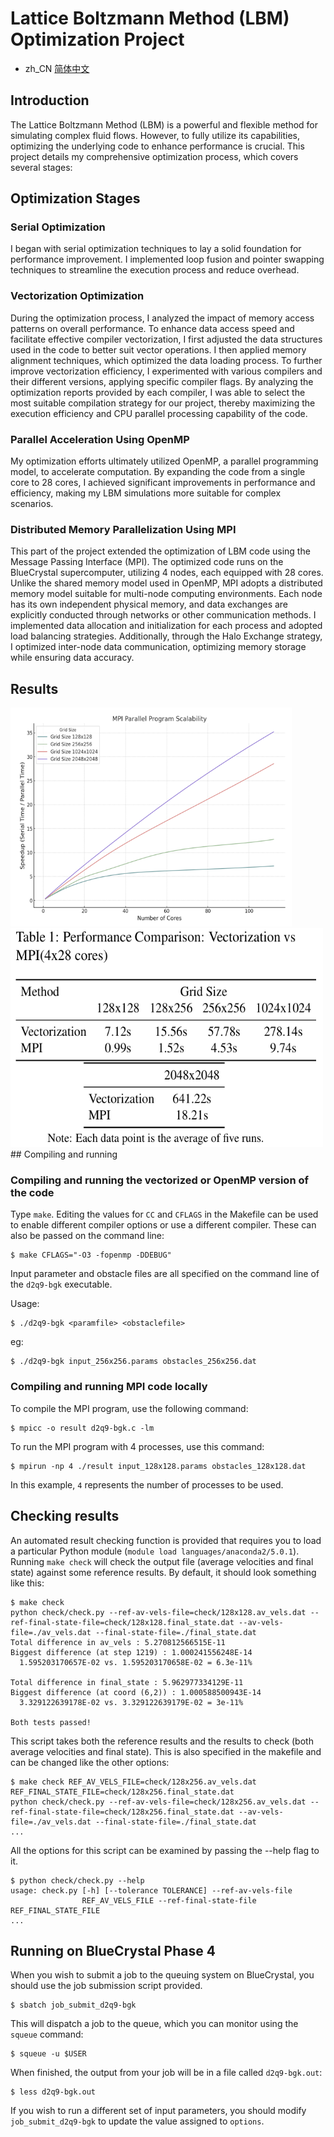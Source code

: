 
# Lattice Boltzmann Method (LBM) Optimization Project
- zh_CN [简体中文](/README.zh_CN.md)
## Introduction
The Lattice Boltzmann Method (LBM) is a powerful and flexible method for simulating complex fluid flows. However, to fully utilize its capabilities, optimizing the underlying code to enhance performance is crucial. This project details my comprehensive optimization process, which covers several stages:

## Optimization Stages

### Serial Optimization
I began with serial optimization techniques to lay a solid foundation for performance improvement. I implemented loop fusion and pointer swapping techniques to streamline the execution process and reduce overhead.

### Vectorization Optimization
During the optimization process, I analyzed the impact of memory access patterns on overall performance. To enhance data access speed and facilitate effective compiler vectorization, I first adjusted the data structures used in the code to better suit vector operations. I then applied memory alignment techniques, which optimized the data loading process. To further improve vectorization efficiency, I experimented with various compilers and their different versions, applying specific compiler flags. By analyzing the optimization reports provided by each compiler, I was able to select the most suitable compilation strategy for our project, thereby maximizing the execution efficiency and CPU parallel processing capability of the code.

### Parallel Acceleration Using OpenMP
My optimization efforts ultimately utilized OpenMP, a parallel programming model, to accelerate computation. By expanding the code from a single core to 28 cores, I achieved significant improvements in performance and efficiency, making my LBM simulations more suitable for complex scenarios.

### Distributed Memory Parallelization Using MPI
This part of the project extended the optimization of LBM code using the Message Passing Interface (MPI). The optimized code runs on the BlueCrystal supercomputer, utilizing 4 nodes, each equipped with 28 cores. Unlike the shared memory model used in OpenMP, MPI adopts a distributed memory model suitable for multi-node computing environments. Each node has its own independent physical memory, and data exchanges are explicitly conducted through networks or other communication methods. I implemented data allocation and initialization for each process and adopted load balancing strategies. Additionally, through the Halo Exchange strategy, I optimized inter-node data communication, optimizing memory storage while ensuring data accuracy.

## Results
<img src="/pic/1.png" alt="scalability" width="450" height="350">
<img src="/pic/2.png" alt="speedup" width="500" height="350">
## Compiling and running

### Compiling and running the vectorized or OpenMP version of the code

Type `make`. Editing the values for `CC` and `CFLAGS` in the Makefile can be used to enable different compiler options or use a different compiler. These can also be passed on the command line:

    $ make CFLAGS="-O3 -fopenmp -DDEBUG"

Input parameter and obstacle files are all specified on the command line of the `d2q9-bgk` executable.

Usage:

    $ ./d2q9-bgk <paramfile> <obstaclefile>
eg:

    $ ./d2q9-bgk input_256x256.params obstacles_256x256.dat

### Compiling and running MPI code locally

To compile the MPI program, use the following command:

    $ mpicc -o result d2q9-bgk.c -lm

To run the MPI program with 4 processes, use this command:

    $ mpirun -np 4 ./result input_128x128.params obstacles_128x128.dat

In this example, `4` represents the number of processes to be used.

## Checking results

An automated result checking function is provided that requires you to load a particular Python module (`module load languages/anaconda2/5.0.1`). Running `make check` will check the output file (average velocities and final state) against some reference results. By default, it should look something like this:

    $ make check
    python check/check.py --ref-av-vels-file=check/128x128.av_vels.dat --ref-final-state-file=check/128x128.final_state.dat --av-vels-file=./av_vels.dat --final-state-file=./final_state.dat
    Total difference in av_vels : 5.270812566515E-11
    Biggest difference (at step 1219) : 1.000241556248E-14
      1.595203170657E-02 vs. 1.595203170658E-02 = 6.3e-11%

    Total difference in final_state : 5.962977334129E-11
    Biggest difference (at coord (6,2)) : 1.000588500943E-14
      3.329122639178E-02 vs. 3.329122639179E-02 = 3e-11%

    Both tests passed!

This script takes both the reference results and the results to check (both average velocities and final state). This is also specified in the makefile and can be changed like the other options:

    $ make check REF_AV_VELS_FILE=check/128x256.av_vels.dat REF_FINAL_STATE_FILE=check/128x256.final_state.dat
    python check/check.py --ref-av-vels-file=check/128x256.av_vels.dat --ref-final-state-file=check/128x256.final_state.dat --av-vels-file=./av_vels.dat --final-state-file=./final_state.dat
    ...

All the options for this script can be examined by passing the --help flag to it.

    $ python check/check.py --help
    usage: check.py [-h] [--tolerance TOLERANCE] --ref-av-vels-file
                    REF_AV_VELS_FILE --ref-final-state-file REF_FINAL_STATE_FILE
    ...


## Running on BlueCrystal Phase 4

When you wish to submit a job to the queuing system on BlueCrystal, you should use the job submission script provided.

    $ sbatch job_submit_d2q9-bgk

This will dispatch a job to the queue, which you can monitor using the
`squeue` command:

    $ squeue -u $USER

When finished, the output from your job will be in a file called
`d2q9-bgk.out`:

    $ less d2q9-bgk.out

If you wish to run a different set of input parameters, you should
modify `job_submit_d2q9-bgk` to update the value assigned to `options`.

